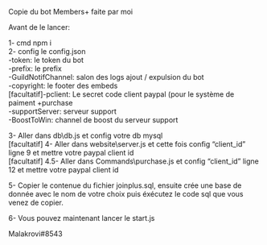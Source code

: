 <p class="has-line-data" data-line-start="0" data-line-end="1">Copie du bot Members+ faite par moi </p>
<p class="has-line-data" data-line-start="2" data-line-end="3">Avant de le lancer:</p>
<p class="has-line-data" data-line-start="4" data-line-end="13">1- cmd npm i<br>
2- config le config.json<br>
-token: le token du bot<br>
-prefix: le prefix<br>
-GuildNotifChannel: salon des logs ajout / expulsion du bot<br>
-copyright: le footer des embeds<br>
[facultatif]-pclient: Le secret code client paypal (pour le système de paiment +purchase<br>
-supportServer: serveur support<br>
-BoostToWin: channel de boost du serveur support</p>
<p class="has-line-data" data-line-start="14" data-line-end="17">3- Aller dans db\db.js et config votre db mysql<br>
[facultatif] 4- Aller dans website\server.js et cette fois config “client_id” ligne 9 et mettre votre paypal client id<br>
[facultatif] 4.5- Aller dans Commands\purchase.js et config “client_id” ligne 12 et mettre votre paypal client id</p>
<p class="has-line-data" data-line-start="18" data-line-end="19">5- Copier le contenue du fichier joinplus.sql, ensuite crée une base de donnée avec le nom de votre choix puis éxécutez le code sql que vous venez de copier.</p>
<p class="has-line-data" data-line-start="20" data-line-end="21">6- Vous pouvez maintenant lancer le start.js</p>
<p class="has-line-data" data-line-start="22" data-line-end="23">Malakrovi#8543</p>
